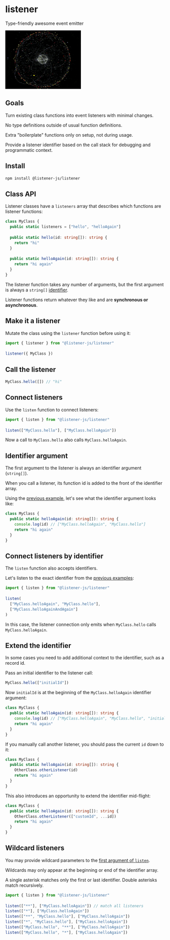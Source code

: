 # listener

Type-friendly awesome event emitter

![listener](media/listener.gif)

## Goals

Turn existing class functions into event listeners with minimal changes.

No type definitions outside of usual function definitions.

Extra "boilerplate" functions only on setup, not during usage.

Provide a listener identifier based on the call stack for debugging and programmatic context.

## Install

```bash
npm install @listener-js/listener
```

## Class API

Listener classes have a `listeners` array that describes which functions are listener functions:

```ts
class MyClass {
  public static listeners = ["hello", "helloAgain"]

  public static hello(id: string[]): string {
    return "hi"
  }

  public static helloAgain(id: string[]): string {
    return "hi again"
  }
}
```

The listener function takes any number of arguments, but the first argument is always a `string[]` [identifier](#identifier-argument).

Listener functions return whatever they like and are **synchronous or asynchronous**.

## Make it a listener

Mutate the class using the `listener` function before using it:

```ts
import { listener } from "@listener-js/listener"

listener({ MyClass })
```

## Call the listener

```ts
MyClass.hello([]) // "hi"
```

## Connect listeners

Use the `listen` function to connect listeners:

```ts
import { listen } from "@listener-js/listener"

listen(["MyClass.hello"], ["MyClass.helloAgain"])
```

Now a call to `MyClass.hello` also calls `MyClass.helloAgain`.

## Identifier argument

The first argument to the listener is always an identifier argument (`string[]`).

When you call a listener, its function id is added to the front of the identifier array.

Using the [previous example](#connect-listeners), let's see what the identifier argument looks like:

```ts
class MyClass {
  public static helloAgain(id: string[]): string {
    console.log(id) // ["MyClass.helloAgain", "MyClass.hello"]
    return "hi again"
  }
}
```

## Connect listeners by identifier

The `listen` function also accepts identifiers.

Let's listen to the exact identifier from the [previous examples](#identifier-argument):

```ts
import { listen } from "@listener-js/listener"

listen(
  ["MyClass.helloAgain", "MyClass.hello"],
  ["MyClass.helloAgainAndAgain"]
)
```

In this case, the listener connection only emits when `MyClass.hello` calls `MyClass.helloAgain`.

## Extend the identifier

In some cases you need to add additional context to the identifier, such as a record id.

Pass an initial identifier to the listener call:

```ts
MyClass.hello(["initialId"])
```

Now `initialId` is at the beginning of the `MyClass.helloAgain` identifier argument:

```ts
class MyClass {
  public static helloAgain(id: string[]): string {
    console.log(id) // ["MyClass.helloAgain", "MyClass.hello", "initialId"]
    return "hi again"
  }
}
```

If you manually call another listener, you should pass the current `id` down to it:

```ts
class MyClass {
  public static helloAgain(id: string[]): string {
    OtherClass.otherListener(id)
    return "hi again"
  }
}
```

This also introduces an opportunity to extend the identifier mid-flight:

```ts
class MyClass {
  public static helloAgain(id: string[]): string {
    OtherClass.otherListener(["customId", ...id])
    return "hi again"
  }
}
```

## Wildcard listeners

You may provide wildcard parameters to the [first argument of `listen`](#connect-listeners).

Wildcards may only appear at the beginning or end of the identifier array.

A single asterisk matches only the first or last identifier. Double asterisks match recursively.

```ts
import { listen } from "@listener-js/listener"

listen(["**"], ["MyClass.helloAgain"]) // match all listeners
listen(["*"], ["MyClass.helloAgain"])
listen(["**", "MyClass.hello"], ["MyClass.helloAgain"])
listen(["*", "MyClass.hello"], ["MyClass.helloAgain"])
listen(["MyClass.hello", "**"], ["MyClass.helloAgain"])
listen(["MyClass.hello", "*"], ["MyClass.helloAgain"])
```
